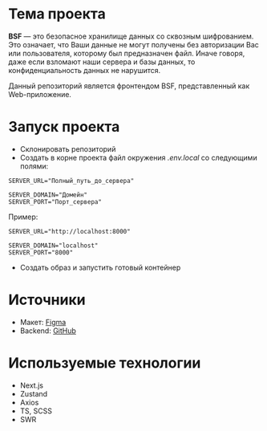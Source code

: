 # Тема проекта
**BSF** — это безопасное хранилище данных со сквозным шифрованием. Это означает, что Ваши данные не могут получены без авторизации Вас или пользователя, которому был предназначен файл. Иначе говоря, даже если взломают наши сервера и базы данных, то конфиденциальность данных не нарушится.

Данный репозиторий является фронтендом BSF, представленный как Web-приложение.
# Запуск проекта
- Склонировать репозиторий
- Создать в корне проекта файл окружения _.env.local_ со следующими полями:
```env
SERVER_URL="Полный_путь_до_сервера"

SERVER_DOMAIN="Домейн"
SERVER_PORT="Порт_сервера"
```
Пример:
```env
SERVER_URL="http://localhost:8000"

SERVER_DOMAIN="localhost"
SERVER_PORT="8000"
```
- Создать образ и запустить готовый контейнер

# Источники
- Макет: [Figma](https://www.figma.com/file/z8IEsmN4Z7BvE5AiQp3ICa/Bunko-Security?type=design&node-id=1-4&mode=design&t=B684pkXSCBqfNBdy-0)
- Backend: [GitHub](https://github.com/Bunko-Security/bsf_api)
# Используемые технологии
- Next.js
- Zustand
- Axios
- TS, SCSS
- SWR
